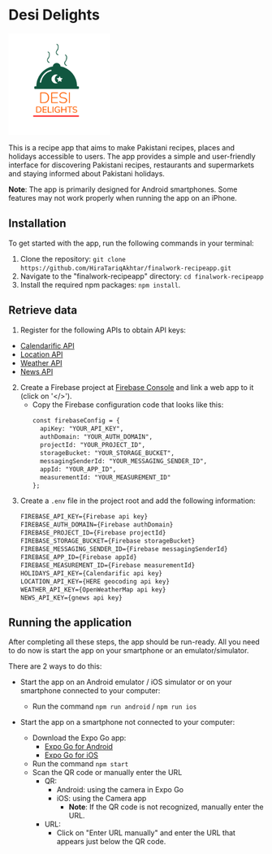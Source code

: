 # Desi Delights
<img src="./assets/recipeApp/icon.png" alt="App Logo" width="200">

This is a recipe app that aims to make Pakistani recipes, places and holidays accessible to users. The app provides a simple and user-friendly interface for discovering Pakistani recipes, restaurants and supermarkets and staying informed about Pakistani holidays. 

**Note**: The app is primarily designed for Android smartphones. Some features may not work properly when running the app on an iPhone.

## Installation

To get started with the app, run the following commands in your terminal:

1. Clone the repository: `git clone https://github.com/HiraTariqAkhtar/finalwork-recipeapp.git`
2. Navigate to the "finalwork-recipeapp" directory: `cd finalwork-recipeapp`
3. Install the required npm packages: `npm install`.
  
## Retrieve data

1. Register for the following APIs to obtain API keys:
  - [Calendarific API](https://calendarific.com/api-documentation)
  - [Location API](https://developer.here.com/documentation/geocoding-search-api/dev_guide/topics/quick-start.html)
  - [Weather API](https://openweathermap.org/api)
  - [News API](https://gnews.io/)
2. Create a Firebase project at [Firebase Console](https://console.firebase.google.com/u/0/) and link a web app to it (click on '</>').
   - Copy the Firebase configuration code that looks like this:
     ```
     const firebaseConfig = {
       apiKey: "YOUR_API_KEY",
       authDomain: "YOUR_AUTH_DOMAIN",
       projectId: "YOUR_PROJECT_ID",
       storageBucket: "YOUR_STORAGE_BUCKET",
       messagingSenderId: "YOUR_MESSAGING_SENDER_ID",
       appId: "YOUR_APP_ID",
       measurementId: "YOUR_MEASUREMENT_ID"
     };
     ```
3. Create a `.env` file in the project root and add the following information:
    ```
    FIREBASE_API_KEY={Firebase api key}
    FIREBASE_AUTH_DOMAIN={Firebase authDomain}
    FIREBASE_PROJECT_ID={Firebase projectId}
    FIREBASE_STORAGE_BUCKET={Firebase storageBucket}
    FIREBASE_MESSAGING_SENDER_ID={Firebase messagingSenderId}
    FIREBASE_APP_ID={Firebase appId}
    FIREBASE_MEASUREMENT_ID={Firebase measurementId}
    HOLIDAYS_API_KEY={Calendarific api key}
    LOCATION_API_KEY={HERE geocoding api key}
    WEATHER_API_KEY={OpenWeatherMap api key}
    NEWS_API_KEY={gnews api key}
    ```

## Running the application
After completing all these steps, the app should be run-ready. All you need to do now is start the app on your smartphone or an emulator/simulator.

There are 2 ways to do this:
- Start the app on an Android emulator / iOS simulator or on your smartphone connected to your computer:
  - Run the command `npm run android` / `npm run ios`

- Start the app on a smartphone not connected to your computer:
  - Download the Expo Go app:
    - [Expo Go for Android](https://play.google.com/store/apps/details?id=host.exp.exponent)
    - [Expo Go for iOS](https://apps.apple.com/us/app/expo-go/id982107779)
  - Run the command `npm start`
  - Scan the QR code or manually enter the URL
     - QR:
       - Android: using the camera in Expo Go
       - iOS: using the Camera app
         - **Note**: If the QR code is not recognized, manually enter the URL.
     - URL: 
       - Click on "Enter URL manually" and enter the URL that appears just below the QR code.

